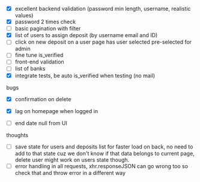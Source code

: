 - [x] excellent backend validation (password min length, username, realistic values)
- [x] password 2 times check
- [ ] basic pagination with filter
- [x] list of users to assign deposit (by username email and ID)
- [ ] click on new deposit on a user page has user selected pre-selected for admin
- [ ] fine tune is_verified
- [ ] front-end validation
- [ ] list of banks
- [x] integrate tests, be auto is_verified when testing (no mail)

bugs

- [x] confirmation on delete
- [x] lag on homepage when logged in
- [ ] end date null from UI


thoughts

- [ ] save state for users and deposits list for faster load on back, no need to add to that state cuz we don't know if that data belongs to current page, delete user might work on users state though.
- [ ] error handling in all requests, xhr.responseJSON can go wrong too so check that and throw error in a different way
